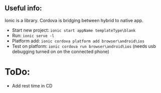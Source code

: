 Useful info:
------------------
Ionic is a library.
Cordova is bridging between hybrid to native app.

* Start new project: `ionic start appName templateType\blank`
* Run: `ionic serve -l`
* Platform add: `ionic cordova platform add browser\android\ios`
* Test on platform: `ionic cordova run browser\android\ios` (needs usb debugging turned on on the connected phone)


ToDo:
======
- Add rest time in CD